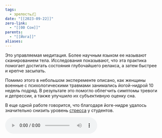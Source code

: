 ```yaml
---
tags:
  - зрелость/🌱
date: "[[2023-09-22]]"
zero-link:
  - "[[00 Сон]]"
parents:
  - "[[Йога]]"
aliases:
---
```

Это управляемая медитация. Более научным языком ее называют сканированием тела. Исследования показывают, что эта практика помогает достигать состояния глубочайшего релакса, а затем быстрее и крепче засыпать.

Помимо этого в небольшом эксперементе описано, как женщины военные с психологическими травмами занимались йогой-нидрой 10 недель подряд. В результате это помогло облегчить симптомы тревоги и депрессии, а также улучшило их субъективную оценку сна.

В еще одной работе говорится, что благодаря йоге-нидре удалось значительно снизить уровень [стресса](Стресс.md) у студентов.

![](Йога-нидра.mp3)